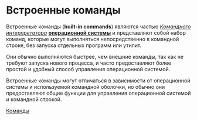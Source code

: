 # Встроенные команды

Встроенные команды (**built-in commands**) являются частью *[Командного интерпретатора](../README.md#shell)*  **[операционной системы](../os.md)** и представляют собой набор команд, которые могут выполняться непосредственно в командной строке, без запуска отдельных программ или утилит.

Они обычно выполняются быстрее, чем внешние команды, так как не требуют запуска нового процесса, и часто предоставляют более простой и удобный способ управления операционной системой.

Встроенные команды могут отличаться в зависимости от операционной системы и используемой командной оболочки, но обычно они предоставляют общие функции для управления операционной системой и командной строкой.


[Команды](../commands.md)